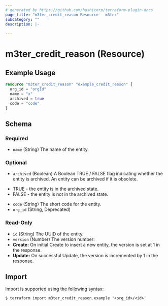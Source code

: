 ```yaml
---
# generated by https://github.com/hashicorp/terraform-plugin-docs
page_title: "m3ter_credit_reason Resource - m3ter"
subcategory: ""
description: |-
  
---
```


# m3ter_credit_reason (Resource)



## Example Usage

```terraform
resource "m3ter_credit_reason" "example_credit_reason" {
  org_id = "orgId"
  name = "x"
  archived = true
  code = "code"
}
```

<!-- schema generated by tfplugindocs -->
## Schema

### Required

- `name` (String) The name of the entity.

### Optional

- `archived` (Boolean) A Boolean TRUE / FALSE flag indicating whether the entity is archived. An entity can be archived if it is obsolete.

* TRUE - the entity is in the archived state.
* FALSE - the entity is not in the archived state.
- `code` (String) The short code for the entity.
- `org_id` (String, Deprecated)

### Read-Only

- `id` (String) The UUID of the entity.
- `version` (Number) The version number:
- **Create:** On initial Create to insert a new entity, the version is set at 1 in the response.
- **Update:** On successful Update, the version is incremented by 1 in the response.

## Import

Import is supported using the following syntax:

```shell
$ terraform import m3ter_credit_reason.example '<org_id>/<id>'
```
